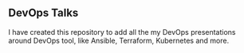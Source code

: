 ## DevOps Talks
I have created this repository to add all the my DevOps presentations around DevOps tool, like Ansible, Terraform, Kubernetes and more.
